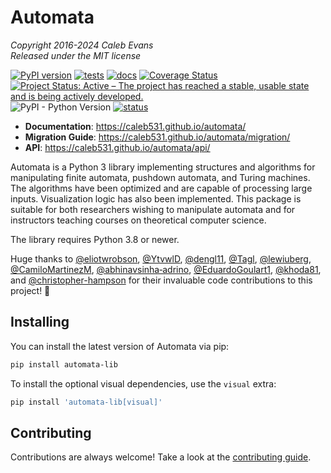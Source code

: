 # Automata

*Copyright 2016-2024 Caleb Evans*  
*Released under the MIT license*

[![PyPI version](https://badge.fury.io/py/automata-lib.svg)](https://badge.fury.io/py/automata-lib)
[![tests](https://github.com/caleb531/automata/actions/workflows/tests.yml/badge.svg)](https://github.com/caleb531/automata/actions/workflows/tests.yml)
[![docs](https://github.com/caleb531/automata/actions/workflows/docs.yml/badge.svg)](https://github.com/caleb531/automata/actions/workflows/docs.yml)
[![Coverage Status](https://coveralls.io/repos/caleb531/automata/badge.svg?branch=main)](https://coveralls.io/r/caleb531/automata?branch=main)
[![Project Status: Active – The project has reached a stable, usable state and is being actively developed.](https://www.repostatus.org/badges/latest/active.svg)](https://www.repostatus.org/#active)
![PyPI - Python Version](https://img.shields.io/pypi/pyversions/automata-lib)
[![status](https://joss.theoj.org/papers/fe4d8521383598038e38bc0c948718af/status.svg)](https://joss.theoj.org/papers/fe4d8521383598038e38bc0c948718af)

- **Documentation**: https://caleb531.github.io/automata/
- **Migration Guide**: https://caleb531.github.io/automata/migration/
- **API**: https://caleb531.github.io/automata/api/

Automata is a Python 3 library implementing structures and algorithms for manipulating finite automata,
pushdown automata, and Turing machines. The algorithms have been optimized and are capable of
processing large inputs. Visualization logic has also been implemented. This package is suitable for
both researchers wishing to manipulate automata and for instructors teaching courses on theoretical
computer science.

The library requires Python 3.8 or newer.

Huge thanks to [@eliotwrobson][eliotwrobson], [@YtvwlD][YtvwlD],
[@dengl11][dengl11], [@Tagl][Tagl], [@lewiuberg][lewiuberg],
[@CamiloMartinezM][CamiloMartinezM],
[@abhinavsinha‑adrino][abhinavsinha-adrino],
[@EduardoGoulart1][EduardoGoulart1],
[@khoda81][khoda81], and
[@christopher-hampson][christopher-hampson] for their invaluable code contributions to
this project! 🎉

[eliotwrobson]: https://github.com/eliotwrobson
[YtvwlD]: https://github.com/YtvwlD
[dengl11]: https://github.com/dengl11
[Tagl]: https://github.com/Tagl
[lewiuberg]: https://github.com/lewiuberg
[CamiloMartinezM]: https://github.com/CamiloMartinezM
[abhinavsinha-adrino]: https://github.com/abhinavsinha-adrino
[EduardoGoulart1]: https://github.com/EduardoGoulart1
[khoda81]: https://github.com/khoda81
[christopher-hampson]: https://github.com/christopher-hampson

## Installing

You can install the latest version of Automata via pip:

```sh
pip install automata-lib
```

To install the optional visual dependencies, use the `visual` extra:

```sh
pip install 'automata-lib[visual]'
```

## Contributing

Contributions are always welcome! Take a look at the [contributing guide](./CONTRIBUTING.md).
